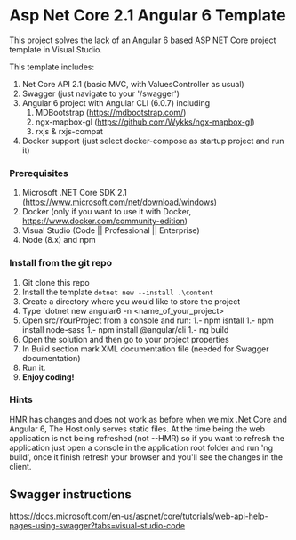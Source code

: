 # Asp Net Core 2.1 Angular 6 Template
This project solves the lack of an Angular 6 based ASP NET Core project template in Visual Studio. 

This template includes:

1. Net Core API 2.1 (basic MVC, with ValuesController as usual)
2. Swagger (just navigate to your '/swagger')
3. Angular 6 project with Angular CLI (6.0.7) including
	1. MDBootstrap (https://mdbootstrap.com/)
	2. ngx-mapbox-gl (https://github.com/Wykks/ngx-mapbox-gl)
	3. rxjs & rxjs-compat 
4. Docker support (just select docker-compose as startup project and run it)

### Prerequisites
1. Microsoft .NET Core SDK 2.1 (https://www.microsoft.com/net/download/windows)
1. Docker (only if you want to use it with Docker, https://www.docker.com/community-edition)
1. Visual Studio (Code || Professional || Enterprise)
1. Node (8.x) and npm

### Install from the git repo

1. Git clone this repo
1. Install the template `dotnet new --install .\content`
1. Create a directory where you would like to store the project
1. Type `dotnet new angular6 -n <name_of_your_project>
1. Open src/YourProject from a console and run:
	1.- npm isntall
	1.- npm install node-sass
	1.- npm install @angular/cli
	1.- ng build
1. Open the solution and then go to your project properties
1. In Build section mark XML documentation file (needed for Swagger documentation)
1. Run it.
1. **Enjoy coding!**

### Hints
HMR has changes and does not work as before when we mix .Net Core and Angular 6, The Host only serves static files.
At the time being the web application is not being refreshed (not --HMR) so if you want to refresh the application just open a console in the application root folder and run 'ng build', once it finish refresh your browser and you'll see the changes in the client.

## Swagger instructions

https://docs.microsoft.com/en-us/aspnet/core/tutorials/web-api-help-pages-using-swagger?tabs=visual-studio-code

